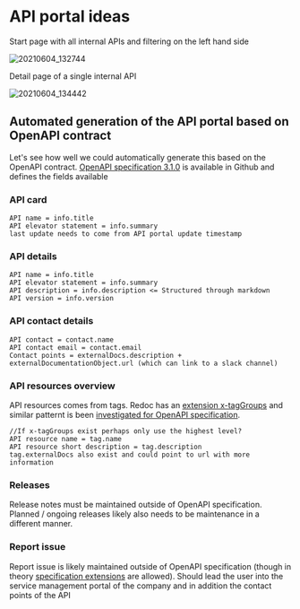 # API portal ideas

Start page with all internal APIs and filtering on the left hand side

![20210604_132744](https://user-images.githubusercontent.com/1133607/120797447-56ce4380-c53c-11eb-8234-aef337ec74d7.jpg)

Detail page of a single internal API

![20210604_134442](https://user-images.githubusercontent.com/1133607/120797574-82e9c480-c53c-11eb-85fb-9f4c9a173972.jpg)


## Automated generation of the API portal based on OpenAPI contract
Let's see how well we could automatically generate this based on the OpenAPI contract. 
[OpenAPI specification 3.1.0](https://github.com/OAI/OpenAPI-Specification/blob/main/versions/3.1.0.md) is available in Github and defines the fields available

### API card
```
API name = info.title
API elevator statement = info.summary
last update needs to come from API portal update timestamp
```

### API details
```
API name = info.title
API elevator statement = info.summary
API description = info.description <= Structured through markdown
API version = info.version
```

### API contact details
```
API contact = contact.name
API contact email = contact.email
Contact points = externalDocs.description + externalDocumentationObject.url (which can link to a slack channel)
```

### API resources overview
API resources comes from tags. Redoc has an [extension x-tagGroups](https://github.com/Redocly/redoc/blob/master/docs/redoc-vendor-extensions.md#x-taggroups) and similar patternt is been [investigated for OpenAPI specification](https://github.com/OAI/OpenAPI-Specification/issues/1367).

```
//If x-tagGroups exist perhaps only use the highest level?
API resource name = tag.name
API resource short description = tag.description
tag.externalDocs also exist and could point to url with more information
```

### Releases
Release notes must be maintained outside of OpenAPI specification.
Planned / ongoing releases likely also needs to be maintenance in a different manner. 

### Report issue
Report issue is likely maintained outside of OpenAPI specification (though in theory [specification extensions](https://github.com/OAI/OpenAPI-Specification/blob/main/versions/3.1.0.md#specificationExtensions) are allowed).
Should lead the user into the service management portal of the company and in addition the contact points of the API
